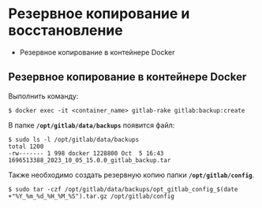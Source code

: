 # Резервное копирование и восстановление
* Резервное копирование в контейнере Docker

## Резервное копирование в контейнере Docker
Выполнить команду:
```shell
$ docker exec -it <container_name> gitlab-rake gitlab:backup:create
```
В папке **`/opt/gitlab/data/backups`** появится файл:
```shell
$ sudo ls -l /opt/gitlab/data/backups
total 1200
-rw------- 1 998 docker 1228800 Oct  5 16:43 1696513388_2023_10_05_15.0.0_gitlab_backup.tar
```
Также необходимо создать резервную копию папки **`/opt/gitlab/config`**.
```shell
$ sudo tar -czf /opt/gitlab/data/backups/opt_gitlab_config_$(date +"%Y_%m_%d_%H_%M_%S").tar.gz /opt/gitlab/config
```
